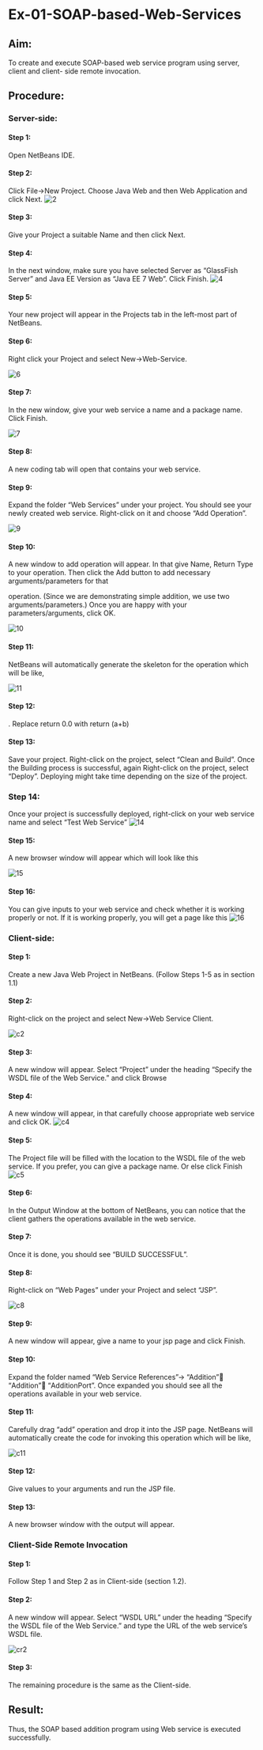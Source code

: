  # Ex-01-SOAP-based-Web-Services

## Aim:

To create and execute SOAP-based web service program using server, client and client- side remote invocation.

## Procedure:

### Server-side:
#### Step 1:
Open NetBeans IDE.
#### Step 2:
Click File->New Project. Choose Java Web and then Web Application and click Next.
![2](https://github.com/DrMalathiSaravanan/Ex-03-SOAP-based-Web-Services/assets/139700114/53b21d93-3784-4a69-b64a-ac255b66a132)




#### Step 3:
Give your Project a suitable Name and then click Next.
#### Step 4:
In the next window, make sure you have selected Server as “GlassFish Server” and Java EE Version as “Java EE 7 Web”. Click Finish.
 ![4](https://github.com/DrMalathiSaravanan/Ex-03-SOAP-based-Web-Services/assets/139700114/ba86ef64-1e67-4eba-9935-96d4b158fcde)

 


#### Step 5:
Your new project will appear in the Projects tab in the left-most part of NetBeans.

#### Step 6:
Right click your Project and select New->Web-Service.

![6](https://github.com/DrMalathiSaravanan/Ex-03-SOAP-based-Web-Services/assets/139700114/e45c5bec-b36c-4b91-87c3-f49ac1c84604)



#### Step 7:
In the new window, give your web service a name and a package name. Click Finish.
 
 ![7](https://github.com/DrMalathiSaravanan/Ex-03-SOAP-based-Web-Services/assets/139700114/f6e330f4-a62a-44bb-9ce1-53e54db577f4)



#### Step 8:
A new coding tab will open that contains your web service.

#### Step 9:
Expand the folder “Web Services” under your project. You should see your newly created web service. Right-click on it and choose “Add Operation”.

![9](https://github.com/DrMalathiSaravanan/Ex-03-SOAP-based-Web-Services/assets/139700114/c0dc772c-c5ff-466f-bc8a-908a1f956291)




#### Step 10:
A new window to add operation will appear. In that give Name, Return Type to your operation. Then click the Add button to add necessary arguments/parameters for that
 
operation. (Since we are demonstrating simple addition, we use two arguments/parameters.) Once you are happy with your parameters/arguments, click OK.

![10](https://github.com/DrMalathiSaravanan/Ex-03-SOAP-based-Web-Services/assets/139700114/2e04e804-2aad-4074-87cf-2a9ed8b0fd78)


#### Step 11:
NetBeans will automatically generate the skeleton for the operation which will be like,

![11](https://github.com/DrMalathiSaravanan/Ex-03-SOAP-based-Web-Services/assets/139700114/eaf6cf88-92e2-478f-a6ac-f800251e6bd5)



#### Step 12:
. Replace return 0.0 with return (a+b)

#### Step 13:
Save your project. Right-click on the project, select “Clean and Build”. Once the Building process is successful, again Right-click on the project, select “Deploy”.
Deploying might take time depending on the size of the project. 

### Step 14:
Once your project is successfully deployed, right-click on your web service name and select “Test Web Service”
 ![14](https://github.com/DrMalathiSaravanan/Ex-03-SOAP-based-Web-Services/assets/139700114/4c82ecec-fe36-4826-96bb-37dd25bb0f75)

 


#### Step 15:
A new browser window will appear which will look like this

![15](https://github.com/DrMalathiSaravanan/Ex-03-SOAP-based-Web-Services/assets/139700114/1f23a946-d82a-440d-9435-14ea8a0d4907)



#### Step 16: 
You can give inputs to your web service and check whether it is working properly or not. If it is working properly, you will get a page like this
 ![16](https://github.com/DrMalathiSaravanan/Ex-03-SOAP-based-Web-Services/assets/139700114/4a6cac39-12aa-42c7-8495-77e777e89bcb)

 
### Client-side:


#### Step 1:
Create a new Java Web Project in NetBeans. (Follow Steps 1-5 as in section 1.1)
#### Step 2:
Right-click on the project and select New->Web Service Client.

![c2](https://github.com/DrMalathiSaravanan/Ex-03-SOAP-based-Web-Services/assets/139700114/3e65b81f-b2c5-4dac-af34-5b3850020e56)



#### Step 3: 
A new window will appear. Select “Project” under the heading “Specify the WSDL file of the Web Service.” and click Browse

#### Step 4: 
A new window will appear, in that carefully choose appropriate web service and click OK.
 ![c4](https://github.com/DrMalathiSaravanan/Ex-03-SOAP-based-Web-Services/assets/139700114/b4050bbd-3c0c-4c57-b6cb-27325f140340)

 
#### Step 5:
The Project file will be filled with the location to the WSDL file of the web service. If you prefer, you can give a package name. Or else click Finish
 ![c5](https://github.com/DrMalathiSaravanan/Ex-03-SOAP-based-Web-Services/assets/139700114/8bb6e72e-8085-42c6-b88e-db310a49605a)



#### Step 6:
In the Output Window at the bottom of NetBeans, you can notice that the client gathers the operations available in the web service.

#### Step 7:
Once it is done, you should see “BUILD SUCCESSFUL”.

#### Step 8:
Right-click on “Web Pages” under your Project and select “JSP”.

![c8](https://github.com/DrMalathiSaravanan/Ex-03-SOAP-based-Web-Services/assets/139700114/4053beb0-00c4-4f5a-8a7b-7f961b885084)

#### Step 9: 
A new window will appear, give a name to your jsp page and click Finish.

#### Step 10: 
Expand the folder named “Web Service References”-> “Addition” “Addition” “AdditionPort”. Once expanded you should see all the operations available in your web service.

#### Step 11: 
Carefully drag “add” operation and drop it into the JSP page. NetBeans will automatically create the code for invoking this operation which will be like,
 
 ![c11](https://github.com/DrMalathiSaravanan/Ex-03-SOAP-based-Web-Services/assets/139700114/b37ebd64-c3c4-4e9c-9ba4-bf41c6b246bb)



#### Step 12: 
Give values to your arguments and run the JSP file. 

#### Step 13:
A new browser window with the output will appear. 

### Client-Side Remote Invocation

#### Step 1: 
Follow Step 1 and Step 2 as in Client-side (section 1.2).

#### Step 2:
A new window will appear. Select “WSDL URL” under the heading “Specify the WSDL file of the Web Service.” and type the URL of the web service’s WSDL file. 
 

![cr2](https://github.com/DrMalathiSaravanan/Ex-03-SOAP-based-Web-Services/assets/139700114/7d6eb944-5735-40b1-a5fc-7af19d6b92c8)

#### Step 3: 
The remaining procedure is the same as the Client-side.


## Result:
Thus, the SOAP based addition program using Web service is executed successfully.
